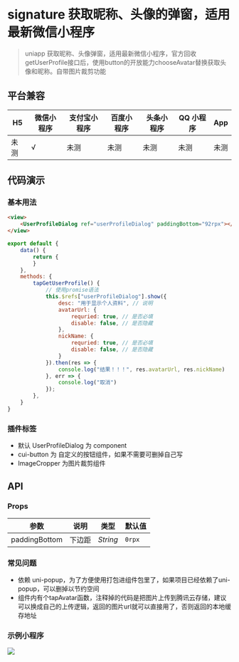 # signature 获取昵称、头像的弹窗，适用最新微信小程序
> uniapp 获取昵称、头像弹窗，适用最新微信小程序，官方回收getUserProfile接口后，使用button的开放能力chooseAvatar替换获取头像和昵称。自带图片裁剪功能

## 平台兼容

| H5  | 微信小程序 | 支付宝小程序 | 百度小程序 | 头条小程序 | QQ 小程序 | App |
| --- | ---------- | ------------ | ---------- | ---------- | --------- | --- |
| 未测   | √          | 未测         | 未测       | 未测          | 未测      | 未测    |


## 代码演示

### 基本用法
```html
<view>
	<UserProfileDialog ref="userProfileDialog" paddingBottom="92rpx"></UserProfileDialog>
</view>
```

```js
export default {
	data() {
		return {
		}
	},
	methods: {
		tapGetUserProfile() {
			// 使用promise语法
			this.$refs["userProfileDialog"].show({
				desc: "用于显示个人资料", // 说明
				avatarUrl: {
					requried: true, // 是否必填
					disable: false, // 是否隐藏
				},
				nickName: {
					requried: true, // 是否必填
					disable: false, // 是否隐藏
				}
			}).then(res => {
				console.log("结果！！！", res.avatarUrl, res.nickName)
			}, err => {
				console.log("取消")
			});
		},
	}
}

```

### 插件标签
- 默认 UserProfileDialog 为 component
- cui-button 为 自定义的按钮组件，如果不需要可删掉自己写
- ImageCropper 为图片裁剪组件
## API
### Props

| 参数             | 说明                  | 类型              | 默认值        |
| --------------   | ------------         | ----------------  | ------------ |
| paddingBottom       | 下边距           | <em>String</em>   | `0rpx`       |


### 常见问题
- 依赖 uni-popup，为了方便使用打包进组件包里了，如果项目已经依赖了uni-popup，可以删掉以节约空间
- 组件内有个tapAvatar函数，注释掉的代码是把图片上传到腾讯云存储，建议可以换成自己的上传逻辑，返回的图片url就可以直接用了，否则返回的本地缓存地址

### 示例小程序
![](https://mp-eafdbd84-b470-4ced-b18c-57e5f0e4b9fd.cdn.bspapp.com/cloudstorage/a56b3042-3548-4e79-8ba4-2be8701d6b51.jpg)
